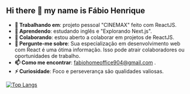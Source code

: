 ## Hi there 👋 my name is Fábio Henrique


<!--
**FabioHenrique023/FabioHenrique023** is a ✨ _special_ ✨ repository because its `README.md` (this file) appears on your GitHub profile.

Claro! Vamos ajustar as informações para cada campo:

-->

- **🔭 Trabalhando em**: projeto pessoal "CINEMAX" feito com ReactJS.
- **🌱 Aprendendo**: estudando inglês e "Explorando Next.js".
- **👯 Colaborando**: estou aberto a colaborar em projetos de ReactJS.
- **💬 Pergunte-me sobre**: Sua especialização em desenvolvimento web com React é uma ótima informação. Isso pode atrair colaboradores ou oportunidades de trabalho.
- **📫 Como me encontrar**: fabiohomeoffice904@gmail.com .
- **⚡ Curiosidade**: Foco e perseverança são qualidades valiosas.

[![Top Langs](https://github-readme-stats.vercel.app/api/top-langs/?username=FabioHenrique023&layout=donut-vertical)](https://github.com/FabioHenrique023/github-readme-stats)
